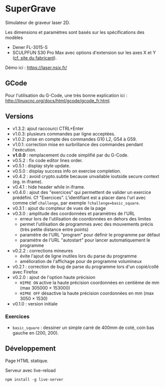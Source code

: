 # SuperGrave

Simulateur de graveur laser 2D.

Les dimensions et paramètres sont basés sur les spécifications des modèles
 * Dener FL-3015-S
 * SCULPFUN S30 Pro Max avec options d'extension sur les axes X et Y ([cf. site du fabricant](https://sculpfun.com/collections/sculpfun-s30/products/sculpfun-s30-pro-max-automatic-air-assist-laser-engraver-machine-20w?variant=42446149877938)).

Démo ici : <https://laser.nsix.fr/>

## GCode

Pour l'utilisation du G-Code, une très bonne explication ici : <http://linuxcnc.org/docs/html/gcode/gcode_fr.html>.

## Versions
 * v1.3.2: ajout raccourci CTRL+Enter
 * v1.0.3: plusieurs commandes par ligne acceptées.
 * v1.0.2: prise en compte des commandes G10 L2, G54 à G59.
 * v1.0.1: correction mise en surbrillance des commandes pendant l'exécution.
 * **v1.0.0** : remplacement du code simplifié par du G-Code.
 * v0.5.2 : fix code editor lines order.
 * v0.5.1 : display style update.
 * v0.5.0 : display success info on exercise completion.
 * v0.4.2 : avoid crypto.subtle because unvailable ioutside secure context (eg. in iframe).
 * v0.4.1 : hide header while in iframe.
 * v0.4.0 : ajout des "exercices" qui permettent de valider un exercice prédéfini. Cf "Exercices". L'identifiant est a placer dans l'url avec comme clef `challenge`, par exemple `?challenge=basic_square`.
 * v0.3.1 : ajout du compteur de vues de la page
 * v0.3.0 : amplitude des coordonnées et paramètres de l'URL
   - erreur lors de l'utilisation de coordonnées en dehors des limites
   - permet l'utilisation de programmes avec des mouvements précis (très petite distance entre points)
   - paramètre de l'URL "program" pour définir le programme par défaut
   - paramètre de l'URL "autostart" pour lancer automatiquement le programme
 * v0.2.2 : corrections mineures
   - évite l'ajout de ligne inutiles lors du parse du programme
   - amélioration de l'affichage pour de programme volumineux
 * v0.2.1 : correction de bug de parse du programme lors d'un copié/collé avec Firefox
 * v0.2.0 : ajout de l'option haute précision
   - `HIPRE ON` active la haute précision coordonnées en centième de mm (max 305000 × 153000)
   - `HIPRE OFF` désactive la haute précision coordonnées en mm (max 3050 × 1530)
 * v0.1.0 : version initiale

### Exercices

 * `basic_square` : dessiner un simple carré de 400mm de coté, coin bas gauche en (200, 200).

## Développement

Page HTML statique.

Serveur avec live-reload

`npm install -g live-server`
